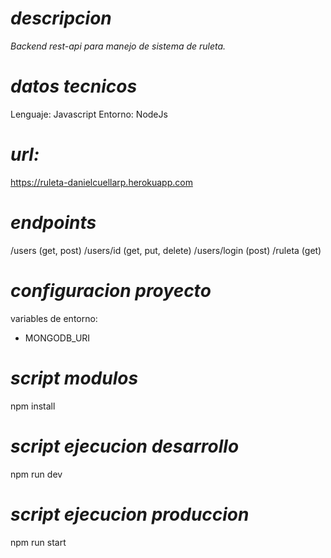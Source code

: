 # _descripcion_
_Backend rest-api para manejo de sistema de ruleta._
# _datos tecnicos_
Lenguaje: Javascript
Entorno: NodeJs
# _url:_
https://ruleta-danielcuellarp.herokuapp.com
# _endpoints_
/users (get, post)
/users/id (get, put, delete)
/users/login (post)
/ruleta (get)
# _configuracion proyecto_
variables de entorno:
 - MONGODB_URI
# _script modulos_
npm install
# _script ejecucion desarrollo_
npm run dev
# _script ejecucion produccion_
npm run start
